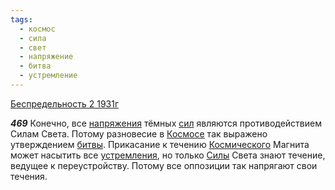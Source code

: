 ```yaml
---
tags:
  - космос
  - сила
  - свет
  - напряжение
  - битва
  - устремление
---
```


[Беспредельность 2 1931г](https://127.0.0.1:4002/agni/1931)

___469___
Конечно, все [напряжения](../../../tags/#напряжение) тёмных [сил](../../../tags/#сила) являются противодействием Силам Света. Потому разновесие в [Космосе](../../../tags/#космос) так выражено утверждением [битвы](../../../tags/#битва). Прикасание к течению [Космического](../../../tags/#космос) Магнита может насытить все [устремления](../../../tags/#устремление), но только [Силы](../../../tags/#сила) Света знают течение, ведущее к переустройству. Потому все оппозиции так напрягают свои течения.   

